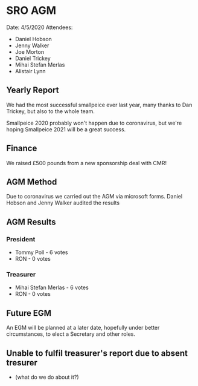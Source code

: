 # SRO AGM
Date: 4/5/2020
Attendees: 
- Daniel Hobson
- Jenny Walker
- Joe Morton
- Daniel Trickey
- Mihai Stefan Merlas
- Alistair Lynn


## Yearly Report
We had the most successful smallpeice ever last year, many thanks to Dan Trickey, but also to the whole team.

Smallpeice 2020 probably won't happen due to coronavirus, but we're hoping Smallpeice 2021 will be a great success.

## Finance
We raised £500 pounds from a new sponsorship deal with CMR!

## AGM Method
Due to coronavirus we carried out the AGM via microsoft forms. Daniel Hobson and Jenny Walker audited the results

## AGM Results
### President
- Tommy Poll - 6 votes
- RON - 0 votes

### Treasurer
- Mihai Stefan Merlas - 6 votes
- RON - 0 votes


## Future EGM
An EGM will be planned at a later date, hopefully under better circumstances, to elect a Secretary and other roles.


## Unable to fulfil treasurer's report due to absent tresurer
- (what do we do about it?)


